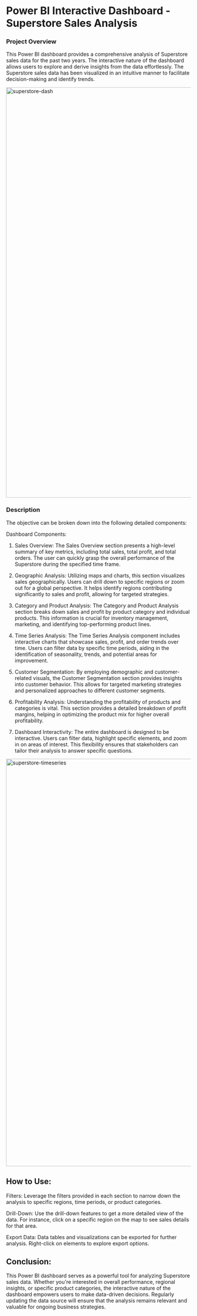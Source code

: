 # Power BI Interactive Dashboard - Superstore Sales Analysis

### Project Overview

This Power BI dashboard provides a comprehensive analysis of Superstore sales data for the past two years. The interactive nature of the dashboard allows users to explore and derive insights from the data effortlessly. The Superstore sales data has been visualized in an intuitive manner to facilitate decision-making and identify trends.


<img width="1120" alt="superstore-dash" src="https://github.com/ShwetaBirla6/Superstore-Sales-Dashboard-using-Power-BI/assets/154302915/223756f2-2bdd-4deb-ab9e-329297e2290f">


### Description

The objective can be broken down into the following detailed components:

Dashboard Components:
1. Sales Overview:
The Sales Overview section presents a high-level summary of key metrics, including total sales, total profit, and total orders. The user can quickly grasp the overall performance of the Superstore during the specified time frame.

2. Geographic Analysis:
Utilizing maps and charts, this section visualizes sales geographically. Users can drill down to specific regions or zoom out for a global perspective. It helps identify regions contributing significantly to sales and profit, allowing for targeted strategies.

3. Category and Product Analysis:
The Category and Product Analysis section breaks down sales and profit by product category and individual products. This information is crucial for inventory management, marketing, and identifying top-performing product lines.

4. Time Series Analysis:
The Time Series Analysis component includes interactive charts that showcase sales, profit, and order trends over time. Users can filter data by specific time periods, aiding in the identification of seasonality, trends, and potential areas for improvement.

5. Customer Segmentation:
By employing demographic and customer-related visuals, the Customer Segmentation section provides insights into customer behavior. This allows for targeted marketing strategies and personalized approaches to different customer segments.

6. Profitability Analysis:
Understanding the profitability of products and categories is vital. This section provides a detailed breakdown of profit margins, helping in optimizing the product mix for higher overall profitability.

7. Dashboard Interactivity:
The entire dashboard is designed to be interactive. Users can filter data, highlight specific elements, and zoom in on areas of interest. This flexibility ensures that stakeholders can tailor their analysis to answer specific questions.



<img width="1112" alt="superstore-timeseries" src="https://github.com/ShwetaBirla6/Superstore-Sales-Dashboard-using-Power-BI/assets/154302915/ea0dc90d-2445-4b90-aa6f-693a20b86791">

## How to Use:

Filters:
Leverage the filters provided in each section to narrow down the analysis to specific regions, time periods, or product categories.

Drill-Down:
Use the drill-down features to get a more detailed view of the data. For instance, click on a specific region on the map to see sales details for that area.

Export Data:
Data tables and visualizations can be exported for further analysis. Right-click on elements to explore export options.

## Conclusion:
This Power BI dashboard serves as a powerful tool for analyzing Superstore sales data. Whether you're interested in overall performance, regional insights, or specific product categories, the interactive nature of the dashboard empowers users to make data-driven decisions. Regularly updating the data source will ensure that the analysis remains relevant and valuable for ongoing business strategies.








